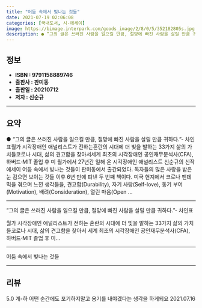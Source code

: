```yaml
---
title: "어둠 속에서 빛나는 것들"
date: 2021-07-19 02:06:08
categories: [국내도서, 시-에세이]
image: https://bimage.interpark.com/goods_image/2/8/0/5/352182805s.jpg
description: ● “그의 글은 쓰러진 사람을 일으킬 만큼, 절망에 빠진 사람을 살릴 만큼 귀하다.”- 차인표월가 시각장애인 애널리스트가 전하는혼란의 시대에 더 빛을 발하는 33가지 삶의 가치들코로나 시대, 삶의 견고함을 찾아서세계 최초의 시각장애인 공인재무분석사(CFA), 하버드·MIT 졸업
---
```


## **정보**

- **ISBN : 9791158889746**
- **출판사 : 판미동**
- **출판일 : 20210712**
- **저자 : 신순규**

------



## **요약**

●  “그의 글은 쓰러진 사람을 일으킬 만큼,    절망에 빠진 사람을 살릴 만큼 귀하다.”- 차인표월가 시각장애인 애널리스트가 전하는혼란의 시대에 더 빛을 발하는 33가지 삶의 가치들코로나 시대, 삶의 견고함을 찾아서세계 최초의 시각장애인 공인재무분석사(CFA), 하버드·MIT 졸업 후 미 월가에서 27년간 일해 온 시각장애인 애널리스트 신순규의 신작 에세이 어둠 속에서 빛나는 것들이 판미동에서 출간되었다. 독자들의 많은 사랑을 받은 눈 감으면 보이는 것들 이후 6년 만에 펴낸 두 번째 책이다. 미국 현지에서 코로나 팬데믹을 겪으며 느낀 생각들을, 견고함(Durability), 자기 사랑(Self-love), 동기 부여(Motivation), 배려(Consideration), 열린 마음(Open ...

------

“그의 글은 쓰러진 사람을 일으킬 만큼,
    절망에 빠진 사람을 살릴 만큼 귀하다.”- 차인표

월가 시각장애인 애널리스트가 전하는
혼란의 시대에 더 빛을 발하는 33가지 삶의 가치들코로나 시대, 삶의 견고함을 찾아서
세계 최초의 시각장애인 공인재무분석사(CFA), 하버드·MIT 졸업 후 미... 

------


어둠 속에서 빛나는 것들 

------


## **리뷰** 

5.0 계-하 어떤 순간에도 포기하지말고 용기를 내야겠다는 생각을 하게되요 2021.07.16 <br/>